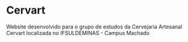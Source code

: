 # Cervart
Website desenvolvido para o grupo de estudos da Cervejaria Artesanal Cervart localizada no IFSULDEMINAS - Campus Machado
